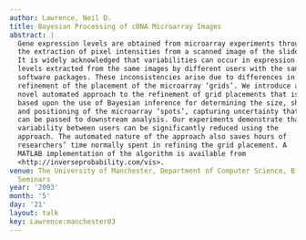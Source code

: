 ```yaml
---
author: Lawrence, Neil D.
title: Bayesian Processing of cDNA Microarray Images
abstract: |
  Gene expression levels are obtained from microarray experiments through
  the extraction of pixel intensities from a scanned image of the slide.
  It is widely acknowledged that variabilities can occur in expression
  levels extracted from the same images by different users with the same
  software packages. These inconsistencies arise due to differences in the
  refinement of the placement of the microarray ‘grids’. We introduce a
  novel automated approach to the refinement of grid placements that is
  based upon the use of Bayesian inference for determining the size, shape
  and positioning of the microarray ‘spots’, capturing uncertainty that
  can be passed to downstream analysis. Our experiments demonstrate that
  variability between users can be significantly reduced using the
  approach. The automated nature of the approach also saves hours of
  researchers’ time normally spent in refining the grid placement. A
  MATLAB implementation of the algorithm is available from
  <http://inverseprobability.com/vis>.
venue: The University of Manchester, Department of Computer Science, Bio-health sciences
  Seminars
year: '2003'
month: '5'
day: '21'
layout: talk
key: Lawrence:manchester03
---
```

